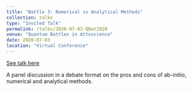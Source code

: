```yaml
---
title: "Battle 3: Numerical vs Analytical Methods"
collection: talks
type: "Invited Talk"
permalink: /talks/2020-07-03-QBat2020
venue: "Quantum Battles in Attoscience"
date: 2020-07-03
location: "Virtual Conference"
---
```


[See talk here](https://www.youtube.com/watch?v=VJnFfHVDym4&ab_channel=QuantumBattles)

A panel discussion in a debate format on the pros and cons of ab-initio, numerical and analytical methods.
